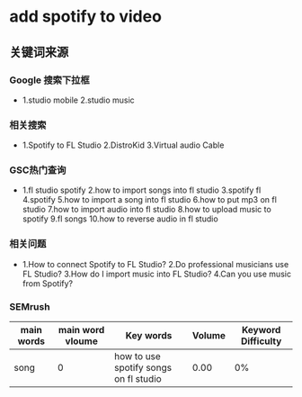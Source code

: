# add spotify to video

## 关键词来源

### Google 搜索下拉框

- 1.studio mobile
2.studio music

### 相关搜索

- 1.Spotify to FL Studio
2.DistroKid
3.Virtual audio Cable

### GSC热门查询

- 1.fl studio spotify
2.how to import songs into fl studio
3.spotify fl
4.spotify
5.how to import a song into fl studio
6.how to put mp3 on fl studio
7.how to import audio into fl studio
8.how to upload music to spotify
9.fl songs
10.how to reverse audio in fl studio

### 相关问题

- 1.How to connect Spotify to FL Studio?
2.Do professional musicians use FL Studio?
3.How do I import music into FL Studio?
4.Can you use music from Spotify?

### SEMrush

| main words | main word vloume | Key words | Volume | Keyword Difficulty |
| --- | --- | --- | --- | --- |
| song | 0 | how to use spotify songs on fl studio | 0.00 | 0% |
